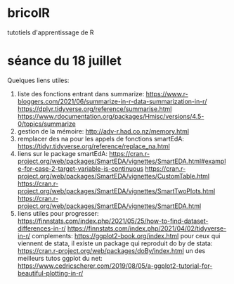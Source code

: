 # bricolR
tutotiels d'apprentissage de R
# séance du 18 juillet
Quelques liens utiles:

1) liste des fonctions entrant dans summarize:
https://www.r-bloggers.com/2021/06/summarize-in-r-data-summarization-in-r/
https://dplyr.tidyverse.org/reference/summarise.html
https://www.rdocumentation.org/packages/Hmisc/versions/4.5-0/topics/summarize
2) gestion de la mémoire:
http://adv-r.had.co.nz/memory.html
3) remplacer des na pour les appels de fonctions smartEdA:
https://tidyr.tidyverse.org/reference/replace_na.html
4) liens sur le package smartEdA:
https://cran.r-project.org/web/packages/SmartEDA/vignettes/SmartEDA.html#example-for-case-2-target-variable-is-continuous
https://cran.r-project.org/web/packages/SmartEDA/vignettes/CustomTable.html
https://cran.r-project.org/web/packages/SmartEDA/vignettes/SmartTwoPlots.html
https://cran.r-project.org/web/packages/SmartEDA/vignettes/SmartEDA.html
5) liens utiles pour progresser:
https://finnstats.com/index.php/2021/05/25/how-to-find-dataset-differences-in-r/
https://finnstats.com/index.php/2021/04/02/tidyverse-in-r/
complements:
https://ggplot2-book.org/index.html
pour ceux qui viennent de stata, il existe un package qui reproduit do by de stata:
https://cran.r-project.org/web/packages/doBy/index.html
un des meilleurs tutos ggplot du net:
https://www.cedricscherer.com/2019/08/05/a-ggplot2-tutorial-for-beautiful-plotting-in-r/
